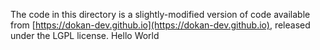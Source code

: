 The code in this directory is a slightly-modified version of code
available from
[https://dokan-dev.github.io](https://dokan-dev.github.io), released
under the LGPL license.
Hello World
